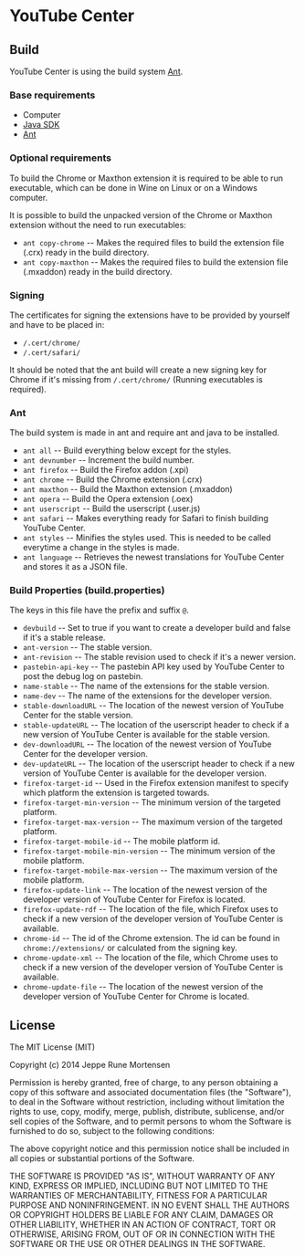 YouTube Center
==============

Build
-----
YouTube Center is using the build system [Ant](http://ant.apache.org/).

### Base requirements
 * Computer
 * [Java SDK](http://www.oracle.com/technetwork/java/javase/downloads/index.html)
 * [Ant](http://ant.apache.org/)

### Optional requirements
To build the Chrome or Maxthon extension it is required to be able to run executable, which can be done in Wine on Linux or on a Windows computer.

It is possible to build the unpacked version of the Chrome or Maxthon extension without the need to run executables:
 * `ant copy-chrome` -- Makes the required files to build the extension file (.crx) ready in the build directory.
 * `ant copy-maxthon` -- Makes the required files to build the extension file (.mxaddon) ready in the build directory.

### Signing
The certificates for signing the extensions have to be provided by yourself and have to be placed in:
 * `/.cert/chrome/`
 * `/.cert/safari/`
 
It should be noted that the ant build will create a new signing key for Chrome if it's missing from `/.cert/chrome/` (Running executables is required).
 
### Ant
The build system is made in ant and require ant and java to be installed.

 * `ant all` -- Build everything below except for the styles.
 * `ant devnumber` -- Increment the build number.
 * `ant firefox` -- Build the Firefox addon (.xpi)
 * `ant chrome` -- Build the Chrome extension (.crx)
 * `ant maxthon` -- Build the Maxthon extension (.mxaddon)
 * `ant opera` -- Build the Opera extension (.oex)
 * `ant userscript` -- Build the userscript (.user.js)
 * `ant safari` -- Makes everything ready for Safari to finish building YouTube Center.
 * `ant styles` -- Minifies the styles used. This is needed to be called everytime a change in the styles is made.
 * `ant language` -- Retrieves the newest translations for YouTube Center and stores it as a JSON file.

### Build Properties (build.properties)
The keys in this file have the prefix and suffix `@`.

 * `devbuild` -- Set to true if you want to create a developer build and false if it's a stable release.
 * `ant-version` -- The stable version.
 * `ant-revision` -- The stable revision used to check if it's a newer version.
 * `pastebin-api-key` -- The pastebin API key used by YouTube Center to post the debug log on pastebin.
 * `name-stable` -- The name of the extensions for the stable version.
 * `name-dev` -- The name of the extensions for the developer version.
 * `stable-downloadURL` -- The location of the newest version of YouTube Center for the stable version.
 * `stable-updateURL` -- The location of the userscript header to check if a new version of YouTube Center is available for the stable version.
 * `dev-downloadURL` -- The location of the newest version of YouTube Center for the developer version.
 * `dev-updateURL` -- The location of the userscript header to check if a new version of YouTube Center is available for the developer version.
 * `firefox-target-id` -- Used in the Firefox extension manifest to specify which platform the extension is targeted towards.
 * `firefox-target-min-version` -- The minimum version of the targeted platform.
 * `firefox-target-max-version` -- The maximum version of the targeted platform.
 * `firefox-target-mobile-id` -- The mobile platform id.
 * `firefox-target-mobile-min-version` -- The minimum version of the mobile platform.
 * `firefox-target-mobile-max-version` -- The maximum version of the mobile platform.
 * `firefox-update-link` -- The location of the newest version of the developer version of YouTube Center for Firefox is located.
 * `firefox-update-rdf` -- The location of the file, which Firefox uses to check if a new version of the developer version of YouTube Center is available.
 * `chrome-id` -- The id of the Chrome extension. The id can be found in `chrome://extensions/` or calculated from the signing key.
 * `chrome-update-xml` -- The location of the file, which Chrome uses to check if a new version of the developer version of YouTube Center is available.
 * `chrome-update-file` -- The location of the newest version of the developer version of YouTube Center for Chrome is located.

License
-------
The MIT License (MIT)

Copyright (c) 2014 Jeppe Rune Mortensen

Permission is hereby granted, free of charge, to any person obtaining a copy of
this software and associated documentation files (the "Software"), to deal in
the Software without restriction, including without limitation the rights to
use, copy, modify, merge, publish, distribute, sublicense, and/or sell copies of
the Software, and to permit persons to whom the Software is furnished to do so,
subject to the following conditions:

The above copyright notice and this permission notice shall be included in all
copies or substantial portions of the Software.

THE SOFTWARE IS PROVIDED "AS IS", WITHOUT WARRANTY OF ANY KIND, EXPRESS OR
IMPLIED, INCLUDING BUT NOT LIMITED TO THE WARRANTIES OF MERCHANTABILITY, FITNESS
FOR A PARTICULAR PURPOSE AND NONINFRINGEMENT. IN NO EVENT SHALL THE AUTHORS OR
COPYRIGHT HOLDERS BE LIABLE FOR ANY CLAIM, DAMAGES OR OTHER LIABILITY, WHETHER
IN AN ACTION OF CONTRACT, TORT OR OTHERWISE, ARISING FROM, OUT OF OR IN
CONNECTION WITH THE SOFTWARE OR THE USE OR OTHER DEALINGS IN THE SOFTWARE.
 
